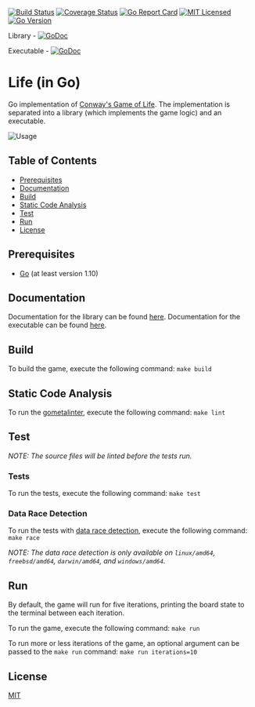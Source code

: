 [![Build Status](https://travis-ci.org/jeremy-miller/life-go.svg?branch=master)](https://travis-ci.org/jeremy-miller/life-go)
[![Coverage Status](https://coveralls.io/repos/github/jeremy-miller/life-go/badge.svg?branch=master)](https://coveralls.io/github/jeremy-miller/life-go?branch=master)
[![Go Report Card](https://goreportcard.com/badge/github.com/jeremy-miller/life-go)](https://goreportcard.com/report/github.com/jeremy-miller/life-go)
[![MIT Licensed](https://img.shields.io/badge/license-MIT-blue.svg)](https://github.com/jeremy-miller/life-go/blob/master/LICENSE)
[![Go Version](https://img.shields.io/badge/Go-1.10-blue.svg)]()

Library - [![GoDoc](https://godoc.org/github.com/jeremy-miller/life-go/internal/life?status.svg)](https://godoc.org/github.com/jeremy-miller/life-go/internal/life)

Executable - [![GoDoc](https://godoc.org/github.com/jeremy-miller/life-go/cmd/life?status.svg)](https://godoc.org/github.com/jeremy-miller/life-go/cmd/life)

# Life (in Go)
Go implementation of [Conway's Game of Life](https://en.wikipedia.org/wiki/Conway%27s_Game_of_Life).
The implementation is separated into a library (which implements the game logic) and an executable.

![Usage](https://github.com/jeremy-miller/life-go/blob/master/usage.gif)

## Table of Contents
- [Prerequisites](#prerequisites)
- [Documentation](#documentation)
- [Build](#build)
- [Static Code Analysis](#static-code-analysis)
- [Test](#test)
- [Run](#run)
- [License](#license)

## Prerequisites
- [Go](https://golang.org/doc/install) (at least version 1.10)

## Documentation
Documentation for the library can be found [here](https://godoc.org/github.com/jeremy-miller/life-go/internal/life).
Documentation for the executable can be found [here](https://godoc.org/github.com/jeremy-miller/life-go/cmd/life).

## Build
To build the game, execute the following command: ```make build```

## Static Code Analysis
To run the [gometalinter](https://github.com/alecthomas/gometalinter), execute the following command:
```make lint```

## Test
_NOTE: The source files will be linted before the tests run._

### Tests
To run the tests, execute the following command: ```make test```

### Data Race Detection
To run the tests with [data race detection](https://golang.org/doc/articles/race_detector.html),
execute the following command: ```make race```

_NOTE: The data race detection is only available on `linux/amd64`, `freebsd/amd64`, `darwin/amd64`, and `windows/amd64`._

## Run
By default, the game will run for five iterations, printing the board state to the terminal between each iteration.

To run the game, execute the following command: ```make run```

To run more or less iterations of the game, an optional argument can be passed to the `make run` command: ```make run iterations=10```

## License
[MIT](https://github.com/jeremy-miller/life-go/blob/master/LICENSE)
